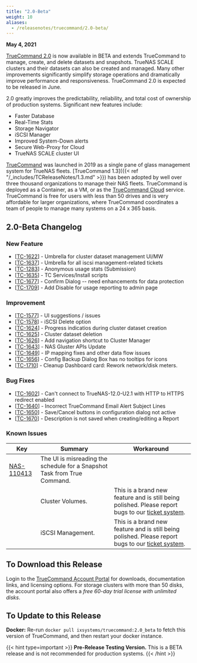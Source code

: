 ```yaml
---
title: "2.0-Beta"
weight: 10
aliases:
  - /releasenotes/truecommand/2.0-beta/
---
```


**May 4, 2021**

[TrueCommand 2.0](https://www.truenas.com/docs/truecommand/) is now available in BETA and extends TrueCommand to manage, create, and delete datasets and snapshots. TrueNAS SCALE clusters and their datasets can also be created and managed. Many other improvements significantly simplify storage operations and dramatically improve performance and responsiveness. TrueCommand 2.0 is expected to be released in June.

2.0 greatly improves the predictability, reliability, and total cost of ownership of production systems. Significant new features include:

* Faster Database
* Real-Time Stats
* Storage Navigator
* iSCSI Manager
* Improved System-Down alerts
* Secure Web-Proxy for Cloud
* TrueNAS SCALE cluster UI

[TrueCommand](https://www.truenas.com/truecommand/) was launched in 2019 as a single pane of glass management system for TrueNAS fleets. [TrueCommand 1.3]({{< ref "/_includes/TCReleaseNotes/1.3.md" >}}) has been adopted by well over three thousand organizations to manage their NAS fleets. TrueCommand is deployed as a Container, as a VM, or as the [TrueCommand Cloud](https://www.ixsystems.com/blog/truenas-with-truecommand-cloud/) service. TrueCommand is free for users with less than 50 drives and is very affordable for larger organizations, where TrueCommand coordinates a team of people to manage many systems on a 24 x 365 basis.

## 2.0-Beta Changelog

### New Feature

<ul>
<li>[<a href='https://ixsystems.atlassian.net/browse/TC-1622'>TC-1622</a>] -         Umbrella for cluster dataset management UI/MW
</li>
<li>[<a href='https://ixsystems.atlassian.net/browse/TC-1637'>TC-1637</a>] -         Umbrella for all iscsi management-related tickets
</li>
<li>[<a href='https://ixsystems.atlassian.net/browse/TC-1283'>TC-1283</a>] -         Anonymous usage stats (Submission)
</li>
<li>[<a href='https://ixsystems.atlassian.net/browse/TC-1635'>TC-1635</a>] -         TC Services/Install scripts
</li>
<li>[<a href='https://ixsystems.atlassian.net/browse/TC-1677'>TC-1677</a>] -         Confirm Dialog -- need enhancements for data protection
</li>
<li>[<a href='https://ixsystems.atlassian.net/browse/TC-1709'>TC-1709</a>] -         Add Disable for usage reporting to admin page
</li>
</ul>

### Improvement

<ul>
<li>[<a href='https://ixsystems.atlassian.net/browse/TC-1577'>TC-1577</a>] -         UI suggestions / issues
</li>
<li>[<a href='https://ixsystems.atlassian.net/browse/TC-1578'>TC-1578</a>] -         iSCSI Delete option
</li>
<li>[<a href='https://ixsystems.atlassian.net/browse/TC-1624'>TC-1624</a>] -         Progress indicatios during cluster dataset creation
</li>
<li>[<a href='https://ixsystems.atlassian.net/browse/TC-1625'>TC-1625</a>] -         Cluster dataset deletion
</li>
<li>[<a href='https://ixsystems.atlassian.net/browse/TC-1626'>TC-1626</a>] -         Add navigation shortcut to Cluster Manager
</li>
<li>[<a href='https://ixsystems.atlassian.net/browse/TC-1643'>TC-1643</a>] -         NAS Gluster APIs Update
</li>
<li>[<a href='https://ixsystems.atlassian.net/browse/TC-1649'>TC-1649</a>] -         IP mapping fixes and other data flow issues
</li>
<li>[<a href='https://ixsystems.atlassian.net/browse/TC-1656'>TC-1656</a>] -         Config Backup Dialog Box has no tooltips for icons
</li>
<li>[<a href='https://ixsystems.atlassian.net/browse/TC-1710'>TC-1710</a>] -         Cleanup Dashboard card: Rework network/disk meters.
</li>
</ul>



### Bug Fixes

<ul>
<li>[<a href='https://ixsystems.atlassian.net/browse/TC-1602'>TC-1602</a>] -         Can't connect to TrueNAS-12.0-U2.1 with HTTP to HTTPS redirect enabled
</li>
<li>[<a href='https://ixsystems.atlassian.net/browse/TC-1640'>TC-1640</a>] -         Incorrect TrueCommand Email Alert Subject Lines
</li>
<li>[<a href='https://ixsystems.atlassian.net/browse/TC-1650'>TC-1650</a>] -         Save/Cancel buttons in configuration dialog not active
</li>
<li>[<a href='https://ixsystems.atlassian.net/browse/TC-1670'>TC-1670</a>] -         Description is not saved when creating/editing a Report
</li>
</ul>

### Known Issues

<body class="ql-editor ql-editor-view" style="font-size:14px;">
    <html>
        <body>
            <table width="100%">
                <thead><tr><th>Key</th><th>Summary</th><th>Workaround</th></tr></thead>
                <tbody>
                   <tr>
                      <td><a href="https://ixsystems.atlassian.net/browse/NAS-110413" target="_blank">NAS-110413</a></td>
                      <td>The UI is misreading the schedule for a Snapshot Task from True Command.</td>
                      <td></td>
                  </tr>
                  <tr>
                      <td></td>
                      <td>Cluster Volumes.</td>
                      <td> This is a brand new feature and is still being polished. Please report bugs to our <a href="https://ixsystems.atlassian.net"                                                     target="_blank">ticket system</a>.</td>
                  </tr>
                      <td></td>
                      <td>iSCSI Management.</td>
                      <td> This is a brand new feature and is still being polished. Please report bugs to our <a href="https://ixsystems.atlassian.net"                                                     target="_blank">ticket system</a>.</td>
                  </tr>
		</tbody>
            </table>
        </body>
    </html>

## To Download this Release
 
Login to the [TrueCommand Account Portal](https://portal.ixsystems.com) for downloads, documentation links, and licensing options.
For storage clusters with more than 50 disks, the account portal also offers a *free 60-day trial license with unlimited disks*.
 
## To Update to this Release
 
**Docker:** Re-run `docker pull ixsystems/truecommand:2.0_beta` to fetch this version of TrueCommand, and then restart your docker instance.
 
{{< hint type=important >}}
**Pre-Release Testing Version.**
This is a BETA release and is not recommended for production systems.
{{< /hint >}}
